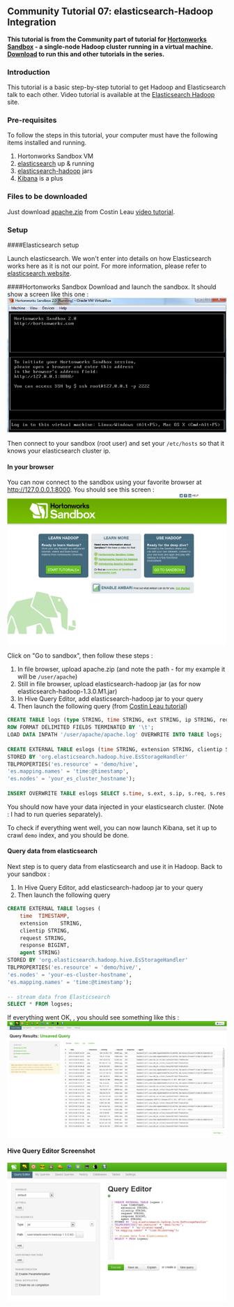 ## Community Tutorial 07: elasticsearch-Hadoop Integration

**This tutorial is from the Community part of tutorial for [Hortonworks Sandbox](http://hortonworks.com/products/sandbox) - a single-node Hadoop cluster running in a virtual machine. [Download](http://hortonworks.com/products/sandbox) to run this and other tutorials in the series.**

### Introduction

This tutorial is a basic step-by-step tutorial to get Hadoop and Elasticsearch talk to each other. Video tutorial is available at the [Elasticsearch Hadoop](http://www.elasticsearch.org/videos/search-and-analytics-with-hadoop-and-elasticsearch/) site.

### Pre-requisites

To follow the steps in this tutorial, your computer must have the following items installed and running.

1. Hortonworks Sandbox VM
2. [elasticsearch](http://www.elasticsearch.org/overview/elasticsearch/) up & running
3. [elasticsearch-hadoop](http://www.elasticsearch.org/overview/hadoop/) jars 
4. [Kibana](http://www.elasticsearch.org/overview/kibana/) is a plus

### Files to be downloaded

Just download [apache.zip](http://download.elasticsearch.org/hadoop/short-video-1/apache.zip) from Costin Leau [video tutorial](http://www.elasticsearch.org/videos/search-and-analytics-with-hadoop-and-elasticsearch/).

### Setup
####Elasticsearch setup

Launch elasticsearch. We won't enter into details on how Elasticsearch works here as it is not our point. For more information, please refer to [elasticsearch website](http://www.elasticsearch.org/guide/).


####Hortonworks Sandbox
Download and launch the sandbox. It should show a screen like this one : 
![Sandbox start screen](images/tutorial-07/sandbox.png)

Then connect to your sandbox (root user) and set your ```/etc/hosts``` so that it knows your elasticsearch cluster ip.

#### In your browser
You can now connect to the sandbox using your favorite browser at http://127.0.0.0.1:8000. You should see this screen : ![Sandbox welcome screen](images/tutorial-07/welcome_screen.png)

Click on "Go to sandbox", then follow these steps : 

1. In file browser, upload apache.zip (and note the path - for my example it will be ```/user/apache```)
2. Still in file browser, upload elasticsearch-hadoop jar (as for now elasticsearch-hadoop-1.3.0.M1.jar)
2. In Hive Query Editor, add elasticsearch-hadoop jar to your query
3. Then launch the following query (from [Costin Leau tutorial](https://gist.github.com/costin/8025827))
``` sql
CREATE TABLE logs (type STRING, time STRING, ext STRING, ip STRING, req STRING, res INT, bytes INT, phpmem INT, agent STRING)
ROW FORMAT DELIMITED FIELDS TERMINATED BY '\t';
LOAD DATA INPATH '/user/apache/apache.log' OVERWRITE INTO TABLE logs;
 
CREATE EXTERNAL TABLE eslogs (time STRING, extension STRING, clientip STRING, request STRING, response INT, agent STRING)
STORED BY 'org.elasticsearch.hadoop.hive.EsStorageHandler'
TBLPROPERTIES('es.resource' = 'demo/hive',
'es.mapping.names' = 'time:@timestamp',
'es.nodes' = 'your_es_cluster_hostname');
 
INSERT OVERWRITE TABLE eslogs SELECT s.time, s.ext, s.ip, s.req, s.res, s.agent FROM logs s;
```

You should now have your data injected in your elasticsearch cluster. (Note : I had to run queries separately).

To check if everything went well, you can now launch Kibana, set it up to crawl ```demo``` index, and you should be done.

#### Query data from elasticsearch
Next step is to query data from elasticsearch and use it in Hadoop. Back to your sandbox : 
1. In Hive Query Editor, add elasticsearch-hadoop jar to your query
2. Then launch the following query
``` sql
CREATE EXTERNAL TABLE logses (
    time  TIMESTAMP,
    extension    STRING,
    clientip STRING,
    request STRING,
    response BIGINT, 
    agent STRING)
STORED BY 'org.elasticsearch.hadoop.hive.EsStorageHandler'
TBLPROPERTIES('es.resource' = 'demo/hive/', 
'es.nodes' = 'your-es-cluster-hostname', 
'es.mapping.names' = 'time:@timestamp');

-- stream data from Elasticsearch
SELECT * FROM logses;
```

If everything went OK, , you should see something like this : 
![Results from ES](images/tutorial-07/logsFromEs.png)

#### Hive Query Editor Screenshot
![Hive Query Editor Screenshot](images/tutorial-07/hiveQueryEditor.png)
